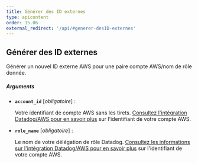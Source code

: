 ```yaml
---
title: Générer des ID externes
type: apicontent
order: 15.06
external_redirect: '/api/#generer-desID-externes'
---
```

## Générer des ID externes

Générer un nouvel ID externe AWS pour une paire compte AWS/nom de rôle donnée.

##### Arguments


* **`account_id`** [*obligatoire*] :

    Votre identifiant de compte AWS sans les tirets.
   [Consultez l'intégration Datadog/AWS pour en savoir plus][1] sur l'identifiant de votre compte AWS.

* **`role_name`** [*obligatoire*] :

    Le nom de votre délégation de rôle Datadog.
   [Consultez les informations sur l'intégration Datadog/AWS pour en savoir plus][2] sur l'identifiant de votre compte AWS.

[1]: /fr/integrations/amazon_web_services/#configuration
[2]: /fr/integrations/amazon_web_services/#installation